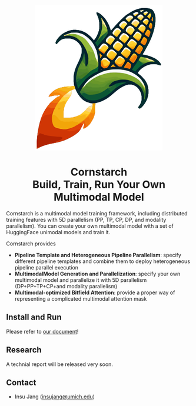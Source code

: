 <div align="center">

![Cornstarch Logo](https://raw.githubusercontent.com/cornstarch-org/Cornstarch/refs/heads/main/docs/assets/images/cornstarch.svg)

<h1>Cornstarch<br>
Build, Train, Run Your Own Multimodal Model</h1>
</div>

Cornstarch is a multimodal model training framework, including distributed training features with 5D parallelism (PP, TP, CP, DP, and modality parallelism).
You can create your own multimodal model with a set of HuggingFace unimodal models and train it.

Cornstarch provides

- **Pipeline Template and Heterogeneous Pipeline Parallelism**: specify different pipeline templates and combine them to deploy heterogeneous pipeline parallel execution
- **MultimodalModel Generation and Parallelization**: specify your own multimodal model and parallelize it with 5D parallelism (DP+PP+TP+CP+and modality parallelism)
- **Multimodal-optimized Bitfield Attention**: provide a proper way of representing a complicated multimodal attention mask

## Install and Run

Please refer to [our document](https://cornstarch-org.github.io/getting_started)!

## Research

A technial report will be released very soon.

## Contact

- Insu Jang (insujang@umich.edu)